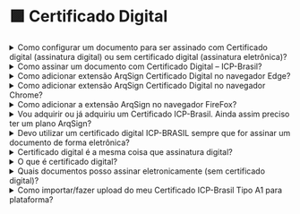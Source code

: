 # 🟪 Certificado Digital

<details>

<summary>Como configurar um documento para ser assinado com Certificado digital (assinatura digital) ou sem certificado digital (assinatura eletrônica)?</summary>

Na Plataforma Arqsign, ao configurar um fluxo de assinaturas você pode determinar qual tipo de assinatura deverá ser executada por destinatário escolhendo entre:&#x20;

**a) Assinatura eletrônica** (A ArqSign produz assinaturas eletrônicas avançadas com validade jurídica de acordo com MP 2.200-2 de 24/08/2001 e Lei 14.063 de 23/11/2020);&#x20;

**b) Assinatura com Certificado Digital Pessoal do Tipo ICP-Brasil** (A ArqSign produz assinaturas digitais qualificadas de acordo com MP 2.200-2 de 24/08/2001 e Lei 14.063 de 23/11/2020);&#x20;

**c) Assinatura com Certificado Digital Pessoal Todos os Tipos** (A ArqSign produz assinaturas eletrônicas e digitais através de outros certificados).&#x20;

Para determinar o tipo de assinatura siga o seguinte passo a passo:&#x20;

1. Após fazer o upload do documento e configurações necessárias, siga para a configuração dos destinatários;&#x20;
2. Ao configurar um destinatário, no campo “Tipo de assinatura” escolha uma das opções conforme descrição acima;&#x20;
3. Pronto! Agora é só configurar os demais destinatários e a posição de assinatura no documento e enviar.

Para saber como assinar um documento com Certificado Digital – ICP-Brasil [clique aqui.](https://arquivar.com.br/faq-assuntos/como-assinar-um-documento-com-certificado-digital-icp-brasil/)&#x20;

</details>

<details>

<summary>Como assinar um documento com Certificado Digital – ICP-Brasil?</summary>

Na Plataforma ArqSign, o remetente de documentos pode determinar o tipo de assinatura que o destinatário deverá executar escolhendo entre uma das opções abaixo:&#x20;

**a) Assinatura eletrônica** (A ArqSign produz assinaturas eletrônicas avançadas com validade jurídica de acordo com MP 2.200-2 de 24/08/2001 e Lei 14.063 de 23/11/2020);&#x20;

**b) Assinatura com Certificado Digital Pessoal do Tipo ICP-Brasil** (A ArqSign produz assinaturas digitais qualificadas de acordo com MP 2.200-2 de 24/08/2001 e Lei 14.063 de 23/11/2020);&#x20;

**c) Assinatura com Certificado Digital Pessoal Todos os Tipos** (A ArqSign produz assinaturas eletrônicas e digitais por meio de outros certificados).&#x20;

Se você recebeu um documento para assinar via Plataforma ArqSign e precisa assinar com Certificado Digital pela primeira vez, siga os seguintes passos:&#x20;

* Abra o documento, leia e se aceitar, clique em Assinar;&#x20;
* Execute a assinatura no formato de sua preferência e clique em Avançar;&#x20;
* Ao clicar em “Avançar”, você será informando que a assinatura solicitada deverá ser executada com certificado digital;&#x20;
* Selecione qual certificado será utilizado para assinar o documento através das opções:&#x20;

1\) Certificados que foram inseridos na ArqSign e estão salvos na nuvem e&#x20;

2\) Certificados salvos no computador de quem está assinando o documento.&#x20;

<img src="../.gitbook/assets/perguntas01.png" alt="" data-size="original">



* Para assinatura com Certificado inserido na Plataforma, clique na opção indicada;&#x20;
*   Para assinatura com Certificado digital instalado em sua máquina você deverá seguir os passos indicados para:&#x20;

    1\) Adicionar a extensão ArqSign para seu navegador;&#x20;

    2\) Instalar o módulo desktop;&#x20;
* Insira a senha do Certificado Digital e clique em Avançar.&#x20;

O passo a passo para adicionar a extensão ao seu navegador e o módulo desktop podem ser acessados abaixo:&#x20;

* [Como adicionar extensão ArqSign no navegador Chrome](https://arquivar.com.br/faq-assuntos/como-adicionar-extensao-arqsign-certificado-digital-no-navegador-chrome/).
* [Como adicionar extensão ArqSign no navegador Edge](https://arquivar.com.br/faq-assuntos/como-adicionar-extensao-arqsign-certificado-digital-no-navegador-edge/).
* [Como adicionar extensão ArqSign no navegador FireFox](https://arquivar.com.br/faq-assuntos/como-adicionar-extensao-arqsign-no-navegador-firefox/).
* [Como instalar módulo desktop.](https://arquivar.com.br/faq-assuntos/como-instalar-modulo-desktop/)

</details>

<details>

<summary>Como adicionar extensão ArqSign Certificado Digital no navegador Edge?</summary>

1. Quando um signatário de um documento que exige um certificado digital, seja ICP-Brasil ou outro qualquer, aplicar sua representação visual e clicar no botão Avançar, será exibida uma mensagem informando que para assinar o documento com Certificado Digital instalado no computador é necessário adicionar a extensão no seu navegador e na sequência instalar o módulo desktop. O processo é simples. Basta clicar no link exibido e seguir o passo a passo:&#x20;
2. No Microsoft Edge, ao clicar no link disponível, pode acontecer o bloqueio de pop-up.&#x20;
3. Caso isto aconteça, deve-se clicar no ícone de bloqueio de pop-ups, ao lado do URL da página.&#x20;
4. Ao clicar no ícone, deve-se permitir pop-ups para a página da ArqSign.&#x20;
5. Após o desbloqueio dos pop-ups, deve-se clicar no link disponível novamente. Ao clicar no link, duas ações serão executadas ao mesmo tempo, a primeira é o download do instalador do Módulo Desktop. Deve-se aguardar o download ser concluído e seguir os passos do Tutorial Instalação Módulo Desktop. A segunda é a abertura de uma aba da Microsoft Store com o plugin da ArqSign.
6. Ao clicar no botão Obter, será aberta uma notificação para a confirmação da adição da extensão no navegador.&#x20;
7. Ao clicar em Adicionar extensão, aparecerá uma notificação informando que a extensão foi adicionada ao navegador. Após isto, a aba do Microsoft Store pode ser fechada.&#x20;
8. Após a adição do plugin no navegador, caso o Módulo Desktop ainda não tenha sido instalado, a aplicação ainda indicará um link para download dele.&#x20;
9. Com as duas instalações concluídas, a modal será atualizada, listando os certificados salvos no computador do usuário.&#x20;
10. No Windows, ao clicar no botão Concluir, pode ser solicitada a permissão para que o plugin acesse os certificados, neste ponto, deve-se clicar em Permitir para liberar a utilização dos certificados digitais.

Caso a extensão e o módulo desktop já tenham sido instalados essa ação não será requerida novamente.&#x20;

Caso o signatário tenha Certificados Digitais salvos na plataforma ArqSign, eles serão exibidos. Para utilizá-los basta selecionar e seguir os próximos passos não necessitando da instalação da extensão e módulo.

</details>

<details>

<summary>Como adicionar extensão ArqSign Certificado Digital no navegador Chrome?</summary>

Quando um signatário de um documento que exige um certificado digital, seja ICP-Brasil ou outro qualquer, aplicar sua representação visual e clicar no botão Avançar, será exibida uma mensagem informando que para assinar o documento com Certificado Digital instalado no computador é necessário adicionar a extensão no seu navegador e na sequência instalar o módulo desktop. O processo é simples. Basta clicar no link exibido e seguir o passo a passo abaixo para efetuar essas configurações:&#x20;

1. Clique no link indicado para abrir a loja no navegador;&#x20;
2. A extensão ArqSign Certificado Digital será exibida;&#x20;
3. Clique em “Usar no Chrome”;
4. Ao clicar no botão Usar no Chrome, será aberta uma notificação para a confirmação da adição da extensão no navegador. Clique em adicionar extensão;
5. Ao clicar em Adicionar extensão, aparecerá uma notificação informando que a extensão foi adicionada ao navegador. Após isto, a aba do Chrome Web Store pode ser fechada.
6. Após a adição do plugin no navegador, caso o Módulo Desktop ainda não tenha sido instalado, a aplicação ainda indicará um link para download dele;
7. No caso de o Módulo Desktop não ter sido instalado ainda, um pop-up aparecerá com uma opção para instalação ou atualização do Módulo Desktop em seu computador.
8. Clique no link indicado para fazer o download;
9. Localize o arquivo instalador do módulo baixado e execute-o para instalação;
10. Ao executar a instalação do Módulo Desktop, o Microsoft defender SmartScreen, a princípio, impede a instalação do módulo, pelo fato do módulo não ser um aplicativo presente na Microsoft Store. Para dar sequência na instalação deve-se clicar em Mais informações;
11. Após clicar em Mais informações, deve-se clicar no botão Executar assim mesmo;
12. Clique em Instalar;
13. Após finalizar a instalação, clique em concluir
14. O pop-up será atualizado e solicitará que você escolha o certificado digital que deseja utilizar;
15. Escolha o certificado e siga com a assinatura;
16. No Windows, ao clicar no botão Concluir, pode ser solicitada a permissão para que o plugin acesse os certificados. Clique em “Permitir “para liberar a utilização dos certificados digitais.

Caso a extensão e o módulo desktop já tenham sido instalados essa ação não será requerida novamente.

Caso o signatário tenha Certificados Digitais salvos na plataforma ArqSign, eles serão exibidos. Para utilizá-los basta selecionar e seguir os próximos passos não necessitando da instalação da extensão e módulo.

</details>

<details>

<summary>Como adicionar a extensão ArqSign no navegador FireFox?</summary>

Quando um signatário de um documento que exige um certificado digital, seja ICP-Brasil ou outro qualquer, aplicar sua representação visual e clicar no botão Avançar, será exibida uma mensagem informando que para assinar o documento com Certificado Digital instalado no computador é necessário adicionar a extensão no seu navegador e na sequência instalar o módulo desktop. O processo é simples. Basta clicar no link exibido e seguir o passo a passo abaixo para efetuar essas configurações:

1. Ao clicar no link, duas ações serão executadas ao mesmo tempo, a primeira é o download do instalador do Módulo Desktop (No Firefox é solicitada uma confirmação para iniciar o download). Deve-se aguardar o download ser concluído e seguir os passos do Tutorial Instalação Módulo Desktop.&#x20;
2. A outra ação é a abertura de uma nova aba no navegador, na Firefox Browser Add-ons, com o plugin da ArqSign.&#x20;
3. Ao clicar no botão Adicionar ao Firefox, será aberta uma notificação para a confirmação da adição da extensão no navegador.&#x20;
4. Ao clicar em Adicionar, aparecerá uma notificação informando que a extensão foi adicionada ao navegador. Após isto, a aba do Firefox Browser Add-ons pode ser fechada.&#x20;
5. Após a adição do plugin no navegador, caso o Módulo Desktop ainda não tenha sido instalado, a aplicação ainda indicará um link para download do mesmo.&#x20;
6. Com as duas instalações concluídas, a modal será atualizada, listando os certificados salvos no computador do usuário.&#x20;
7. No Windows, ao clicar no botão Concluir, pode ser solicitada a permissão para que o plugin acesse os certificados, neste ponto, deve-se clicar em Permitir para liberar a utilização dos certificados digitais.

Caso a extensão e o módulo desktop já tenham sido instalados essa ação não será requerida novamente.&#x20;

Caso o signatário tenha Certificados Digitais salvos na plataforma ArqSign, eles serão exibidos. Para utilizá-los basta selecionar e seguir os próximos passos não necessitando da instalação da extensão e módulo.&#x20;

</details>

<details>

<summary>Vou adquirir ou já adquiriu um Certificado ICP-Brasil. Ainda assim preciso ter um plano ArqSign?</summary>

O ideal é que além do Certificado ICP-Brasil que é como se fosse a sua identidade virtual você também tenha uma plataforma de assinatura eletrônica como a ArqSign.&#x20;

Desta forma, você pode assinar documentos utilizando o seu certificado ICP-Brasil e solicitar aos demais signatários que assinem com ICP-Brasil ou sem ICP-Brasil.&#x20;

Você ainda conta com as seguintes funcionalidades ArqSign:&#x20;

* Controle do vencimento, renovação e reajuste documentos;&#x20;
* Diretórios e definição de acesso para gestão de documentos;&#x20;
* Usuários ilimitados;&#x20;
* Armazenagem de Termo de aceite para assinatura eletrônica;&#x20;
* Controle do fluxo de assinatura;&#x20;
* Integração com outros softwares;&#x20;
* Envio por WhatsApp e SMS.

</details>

<details>

<summary>Devo utilizar um certificado digital ICP-BRASIL sempre que for assinar um documento de forma eletrônica?</summary>

Não. Para assinar documentos entre entes privados como por exemplo documentos entre empresas e pessoas físicas, empresas e empresas, clínicas e pacientes, pode-se utilizar a assinatura eletrônica que é a assinatura virtual sem o certificado digital ICP-BRASIL.

</details>

<details>

<summary>Certificado digital é a mesma coisa que assinatura digital?</summary>

Não, são coisas distintas, apesar de estarem interligadas.&#x20;

Enquanto o certificado digital é o equivalente ao documento de identidade CPF ou CNPJ, a assinatura digital, é o equivalente à sua assinatura física com reconhecimento em cartório.&#x20;

Por estar diretamente ligada ao certificado digital, a assinatura digital possui autenticidade, integridade, confiabilidade e não repúdio.&#x20;

A assinatura digital pode perder validade se for feita qualquer alteração no documento digital.&#x20;

</details>

<details>

<summary>O que é certificado digital?</summary>

O certificado digital é uma identidade virtual, como um documento de CPF ou CNPJ, usada para comprovar a sua identidade eletronicamente. Ele permite que uma assinatura realizada por meio eletrônico, seja identificada inequivocamente como sua. O documento é protegido por um sistema de duas chaves criptográficas, uma privada e outra pública, que são únicas para cada certificado. Uma decifra a outra e isso permite a identificação.&#x20;

Para adquirir um certificado digital é preciso buscar por uma Agência ou Autoridade certificadora. Os custos para a emissão do documento serão informados pela própria instituição. A ArqSign não é uma Agência ou Autoridade certificadora e sim uma Plataforma de assinar documentos com ou sem o certificado digital.&#x20;

</details>

<details>

<summary>Quais documentos posso assinar eletronicamente (sem certificado digital)?</summary>

Juridicamente, entre entes privados, qualquer documento pode ser assinado eletronicamente desde que as partes concordem. Abaixo listamos alguns exemplos de documentos:

* Propostas,&#x20;
* Orçamentos,
* Contratos,
* Aditivos,
* Distratos,
* Laudos,&#x20;
* Transações imobiliárias,&#x20;
* Acordos de serviços,&#x20;
* Atas,&#x20;
* Termos de adesão,&#x20;
* Projetos,&#x20;
* Petições,&#x20;
* E vários outros.&#x20;

</details>

<details>

<summary>Como importar/fazer upload do meu Certificado ICP-Brasil Tipo A1 para plataforma?</summary>

Acesse a sua conta na Plataforma ArqSign

1. Clique no Menu Perfil que fica no canto superior direito da Plataforma.
2. Clique na aba Certificado digital
3. Clique no botão +
4. Escolha o arquivo do Certificado ICP-Brasil tipo A1
5. Insira um nome para o Certificado
6. Insira a senha do Certificado

Quando você for assinar um documento com um Certificado ICP-Brasil, basta escolher esse certificado e colocar a senha do mesmo.

</details>

